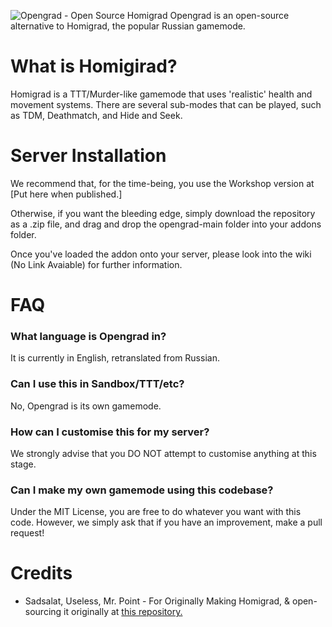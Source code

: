 ![Opengrad - Open Source Homigrad](https://i.imgur.com/YRvzwGZ.png)
Opengrad is an open-source alternative to Homigrad, the popular Russian gamemode.

# What is Homigirad?
Homigrad is a TTT/Murder-like gamemode that uses 'realistic' health and movement systems. There are several sub-modes that can be played, such as TDM, Deathmatch, and Hide and Seek.   

# Server Installation
We recommend that, for the time-being, you use the Workshop version at [Put here when published.]

Otherwise, if you want the bleeding edge, simply download the repository as a .zip file, and drag and drop the opengrad-main folder into your addons folder.

Once you've loaded the addon onto your server, please look into the wiki (No Link Avaiable) for further information.

# FAQ
### What language is Opengrad in?
It is currently in English, retranslated from Russian.
### Can I use this in Sandbox/TTT/etc?
No, Opengrad is its own gamemode.
### How can I customise this for my server?
We strongly advise that you DO NOT attempt to customise anything at this stage.
### Can I make my own gamemode using this codebase?
Under the MIT License, you are free to do whatever you want with this code. However, we simply ask that if you have an improvement, make a pull request!

# Credits
* Sadsalat, Useless, Mr. Point - For Originally Making Homigrad, & open-sourcing it originally at [this repository.](https://github.com/sadsalat/Orignal-Homigrad)

